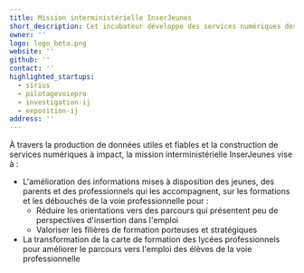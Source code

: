 ```yaml
---
title: Mission interministérielle InserJeunes
short_description: Cet incubateur développe des services numériques destinés à faciliter l’orientation et l’insertion des jeunes issus de la voie professionnelle initiale.
owner: ''
logo: logo_beta.png
website: ''
github: ''
contact: ''
highlighted_startups:
  - sirius
  - pilotagevoiepro
  - investigation-ij
  - exposition-ij
address: ''
---
```

À travers la production de données utiles et fiables et la construction de services numériques à impact, la mission interministérielle InserJeunes vise à :
- L'amélioration des informations mises à disposition des jeunes, des parents et des professionnels qui les accompagnent, sur les formations et les débouchés de la voie professionnelle pour :
    - Réduire les orientations vers des parcours qui présentent peu de perspectives d'insertion dans l'emploi
    - Valoriser les filières de formation porteuses et stratégiques
- La transformation de la carte de formation des lycées professionnels pour améliorer le parcours vers l'emploi des élèves de la voie professionnelle
